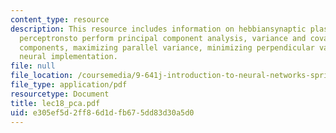 ```yaml
---
content_type: resource
description: This resource includes information on hebbiansynaptic plasticity enables
  perceptronsto perform principal component analysis, variance and covariance, principal
  components, maximizing parallel variance, minimizing perpendicular variance, and
  neural implementation.
file: null
file_location: /coursemedia/9-641j-introduction-to-neural-networks-spring-2005/e305ef5d2ff86d1dfb675dd83d30a5d0_lec18_pca.pdf
file_type: application/pdf
resourcetype: Document
title: lec18_pca.pdf
uid: e305ef5d-2ff8-6d1d-fb67-5dd83d30a5d0
---
```

